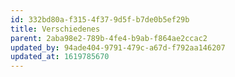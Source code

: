 ```yaml
---
id: 332bd80a-f315-4f37-9d5f-b7de0b5ef29b
title: Verschiedenes
parent: 2aba98e2-789b-4fe4-b9ab-f864ae2ccac2
updated_by: 94ade404-9791-479c-a67d-f792aa146207
updated_at: 1619785670
---
```


